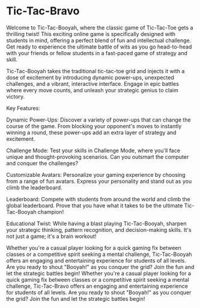 # Tic-Tac-Bravo
Welcome to Tic-Tac-Booyah, where the classic game of Tic-Tac-Toe gets a thrilling twist! This exciting online game is specifically designed with students in mind, offering a perfect blend of fun and intellectual challenge. Get ready to experience the ultimate battle of wits as you go head-to-head with your friends or fellow students in a fast-paced game of strategy and skill.

Tic-Tac-Booyah takes the traditional tic-tac-toe grid and injects it with a dose of excitement by introducing dynamic power-ups, unexpected challenges, and a vibrant, interactive interface. Engage in epic battles where every move counts, and unleash your strategic genius to claim victory.

Key Features:

Dynamic Power-Ups: Discover a variety of power-ups that can change the course of the game. From blocking your opponent's moves to instantly winning a round, these power-ups add an extra layer of strategy and excitement.

Challenge Mode: Test your skills in Challenge Mode, where you'll face unique and thought-provoking scenarios. Can you outsmart the computer and conquer the challenges?

Customizable Avatars: Personalize your gaming experience by choosing from a range of fun avatars. Express your personality and stand out as you climb the leaderboard.

Leaderboard: Compete with students from around the world and climb the global leaderboard. Prove that you have what it takes to be the ultimate Tic-Tac-Booyah champion!

Educational Twist: While having a blast playing Tic-Tac-Booyah, sharpen your strategic thinking, pattern recognition, and decision-making skills. It's not just a game; it's a brain workout!

Whether you're a casual player looking for a quick gaming fix between classes or a competitive spirit seeking a mental challenge, Tic-Tac-Booyah offers an engaging and entertaining experience for students of all levels. Are you ready to shout "Booyah!" as you conquer the grid? Join the fun and let the strategic battles begin!
Whether you're a casual player looking for a quick gaming fix between classes or a competitive spirit seeking a mental challenge, Tic-Tac-Bravo offers an engaging and entertaining experience for students of all levels. Are you ready to shout "Booyah!" as you conquer the grid? Join the fun and let the strategic battles begin!

